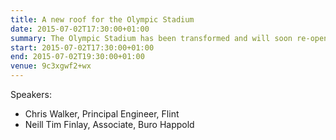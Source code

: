 ```yaml
---
title: A new roof for the Olympic Stadium
date: 2015-07-02T17:30:00+01:00
summary: The Olympic Stadium has been transformed and will soon re-open as a world-class multi-mode athletics and football stadium. This talk describes the engineering behind the innovative gravity-stressed cable-net roof and the work to deconstruct the original roof and strengthen the retained supporting structure.
start: 2015-07-02T17:30:00+01:00
end: 2015-07-02T19:30:00+01:00
venue: 9c3xgwf2+wx
---
```

Speakers:

* Chris Walker, Principal Engineer, Flint
* Neill Tim Finlay, Associate, Buro Happold
